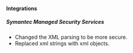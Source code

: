 
#### Integrations
##### Symantec Managed Security Services
- Changed the XML parsing to be more secure.
- Replaced xml strings with xml objects.